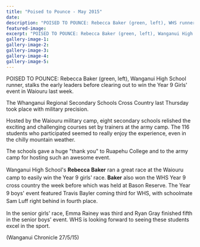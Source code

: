 ```yaml
---
title: "Poised to Pounce - May 2015"
date: 
description: "POISED TO POUNCE: Rebecca Baker (green, left), WHS runner, stalks the early leaders before clearing out to win the Year 9 Girls' event in Waiouru..."
featured-image: 
excerpt: "POISED TO POUNCE: Rebecca Baker (green, left), Wanganui High School runner, stalks the early leaders before clearing out to win the Year 9 Girls' event in Waiouru..."
gallery-image-1: 
gallery-image-2: 
gallery-image-3: 
gallery-image-4: 
gallery-image-5: 
---
```


<p>POISED TO POUNCE: Rebecca Baker (green, left), Wanganui High School runner, stalks the early leaders before clearing out to win the Year 9 Girls' event in Waiouru last week.</p>
<p>The Whanganui Regional Secondary Schools Cross Country last Thursday took place with military precision.</p>
<p>Hosted by the Waiouru military camp, eight secondary schools relished the exciting and challenging courses set by trainers at the army camp. The 116 students who participated seemed to really enjoy the experience, even in the chilly mountain weather.</p>
<p>The schools gave a huge "thank you" to Ruapehu College and to the army camp for hosting such an awesome event.</p>
<p><span style="line-height: 1.5;">Wanganui High School's&nbsp;</span><strong style="line-height: 1.5;">Rebecca</strong><span style="line-height: 1.5;">&nbsp;</span><strong style="line-height: 1.5;">Baker</strong><span style="line-height: 1.5;">&nbsp;ran a great race at the Waiouru camp to easily win the Year 9 girls' race.&nbsp;</span><strong style="line-height: 1.5;">Baker</strong><span style="line-height: 1.5;">&nbsp;also won the WHS Year 9 cross country the week before which was held at Bason Reserve. The Year 9 boys' event featured Travis Bayler coming third for WHS, with schoolmate Sam Luff right behind in fourth place.</span></p>
<p>In the senior girls' race, Emma Rainey was third and Ryan Gray finished fifth in the senior boys' event. WHS is looking forward to seeing these students excel in the sport.</p>
<p>(Wanganui Chronicle 27/5/15)</p>

